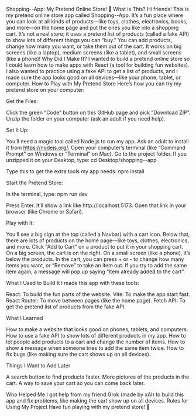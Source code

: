 Shopping--App: My Pretend Online Store! 🛒
What is This?
Hi friends! This is my pretend online store app called Shopping--App. It’s a fun place where you can look at all kinds of products—like toys, clothes, electronics, books, and more—on the home page and put the ones you like into a shopping cart. It’s not a real store; it uses a pretend list of products (called a fake API) to show lots of different things you can “buy.” You can add products, change how many you want, or take them out of the cart. It works on big screens (like a laptop), medium screens (like a tablet), and small screens (like a phone)!
Why Did I Make It?
I wanted to build a pretend online store so I could learn how to make apps with React (a tool for building fun websites). I also wanted to practice using a fake API to get a list of products, and I made sure the app looks good on all devices—like your phone, tablet, or computer.
How to Play with My Pretend Store
Here’s how you can try my pretend store on your computer:

Get the Files:

Click the green “Code” button on this GitHub page and pick “Download ZIP”.
Unzip the folder on your computer (ask an adult if you need help).


Set It Up:

You’ll need a magic tool called Node.js to run my app. Ask an adult to install it from https://nodejs.org/.
Open your computer’s terminal (like “Command Prompt” on Windows or “Terminal” on Mac).
Go to the project folder. If you unzipped it on your Desktop, type:  cd Desktop/shopping--app


Type this to get the extra tools my app needs:  npm install




Start the Pretend Store:

In the terminal, type:  npm run dev


Press Enter. It’ll show a link like http://localhost:5173. Open that link in your browser (like Chrome or Safari).


Play with It:

You’ll see a big sign at the top (called a Navbar) with a cart icon.
Below that, there are lots of products on the home page—like toys, clothes, electronics, and more.
Click “Add to Cart” on a product to put it in your shopping cart.
On a big screen, the cart is on the right. On a small screen (like a phone), it’s below the products.
In the cart, you can press + or - to change how many items you want, or “Remove” to take an item out.
If you try to add the same item again, a message will pop up saying “Item already added to the cart”.



What I Used to Build It
I made this app with these tools:

React: To build the fun parts of the website.
Vite: To make the app start fast.
React Router: To move between pages (like the home page).
Fetch API: To get the pretend list of products from the fake API.

What I Learned

How to make a website that looks good on phones, tablets, and computers.
How to use a fake API to show lots of different products in my app.
How to let people add products to a cart and change the number of items.
How to show a message when someone tries to add the same item twice.
How to fix bugs (like making sure the cart shows up on all devices).

Things I Want to Add Later

A search button to find products faster.
More pictures of the products in the cart.
A way to save your cart so you can come back later.

Who Helped Me
I got help from my friend Grok (made by xAI) to build this app and fix problems, like making the cart show up on all devices.
Rules for Using My Project
Have fun playing with my pretend store! 🎉 

